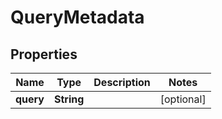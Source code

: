 
# QueryMetadata

## Properties
Name | Type | Description | Notes
------------ | ------------- | ------------- | -------------
**query** | **String** |  |  [optional]



